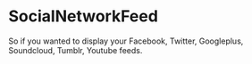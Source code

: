 # SocialNetworkFeed
So if you wanted to display your Facebook, Twitter, Googleplus, Soundcloud, Tumblr, Youtube feeds.
